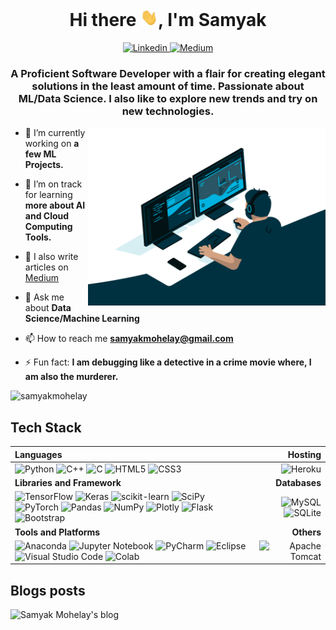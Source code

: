 <!---
[![MasterHead](https://raw.githubusercontent.com/halfrost/halfrost/master/icons/header_.png)](https://github.com/samyakmohelay)
-->
<h1 align="center">Hi there <img src="https://github.com/samyakmohelay/samyakmohelay/blob/main/hi.gif" width="28px" height="28px" alt="waving hand" />, I'm Samyak</h1>

<p align="center">
  <a href="https://www.linkedin.com/in/samyakmohelay/">
    <img src="https://img.shields.io/badge/LINKEDIN-blue??style=flat&logo=linkedin" alt="Linkedin" />
 </a>
<a href="https://medium.com/@samyakmohelay">
    <img src="https://img.shields.io/badge/MEDIUM-black?style=flat&logo=medium&logoColor=white&link=https://medium.com/@samyakmohelay" alt="Medium" />
 </a>
 
 
<h3 align="center">A Proficient Software Developer with a flair for creating elegant solutions in the least amount of time. Passionate about ML/Data Science. I also like to explore new trends and try on new technologies.</h3>
<img align="right" alt="Coding" width="380" src="https://github.com/samyakmohelay/samyakmohelay/blob/main/code.gif">



- 🔭 I’m currently working on **a few ML Projects.**

- 🌱 I’m on track for learning **more about AI and Cloud Computing Tools.**

- 📝 I also write articles on [Medium](https://medium.com/@samyakmohelay)

- 💬 Ask me about **Data Science/Machine Learning**

- 📫 How to reach me **samyakmohelay@gmail.com**

- ⚡ Fun fact: **I am debugging like a detective in a crime movie where, I am also the murderer.**

<p align="left"> <img src="https://komarev.com/ghpvc/?username=samyakmohelay&label=Profile%20views&color=0e75b6&style=flat" alt="samyakmohelay" /> </p>


## Tech Stack

| Languages | Hosting |
| :--- | ---: |
| ![Python](https://img.shields.io/badge/python-3670A0?style=for-the-badge&logo=python&logoColor=ffdd54) ![C++](https://img.shields.io/badge/c++-%2300599C.svg?style=for-the-badge&logo=c%2B%2B&logoColor=white) ![C](https://img.shields.io/badge/c-%2300599C.svg?style=for-the-badge&logo=c&logoColor=white) ![HTML5](https://img.shields.io/badge/html5-%23E34F26.svg?style=for-the-badge&logo=html5&logoColor=white) ![CSS3](https://img.shields.io/badge/css3-%231572B6.svg?style=for-the-badge&logo=css3&logoColor=white) | ![Heroku](https://img.shields.io/badge/heroku-%23430098.svg?style=for-the-badge&logo=heroku&logoColor=white)
| **Libraries and Framework** | **Databases** |
| ![TensorFlow](https://img.shields.io/badge/TensorFlow-%23FF6F00.svg?style=for-the-badge&logo=TensorFlow&logoColor=white) ![Keras](https://img.shields.io/badge/Keras-%23D00000.svg?style=for-the-badge&logo=Keras&logoColor=white) ![scikit-learn](https://img.shields.io/badge/scikit--learn-%23F7931E.svg?style=for-the-badge&logo=scikit-learn&logoColor=white) ![SciPy](https://img.shields.io/badge/SciPy-%230C55A5.svg?style=for-the-badge&logo=scipy&logoColor=%white) ![PyTorch](https://img.shields.io/badge/PyTorch-%23EE4C2C.svg?style=for-the-badge&logo=PyTorch&logoColor=white) ![Pandas](https://img.shields.io/badge/pandas-%23150458.svg?style=for-the-badge&logo=pandas&logoColor=white) ![NumPy](https://img.shields.io/badge/numpy-%23013243.svg?style=for-the-badge&logo=numpy&logoColor=white) ![Plotly](https://img.shields.io/badge/Plotly-%233F4F75.svg?style=for-the-badge&logo=plotly&logoColor=white) ![Flask](https://img.shields.io/badge/flask-%23000.svg?style=for-the-badge&logo=flask&logoColor=white) ![Bootstrap](https://img.shields.io/badge/bootstrap-%23563D7C.svg?style=for-the-badge&logo=bootstrap&logoColor=white) | ![MySQL](https://img.shields.io/badge/mysql-%2300f.svg?style=for-the-badge&logo=mysql&logoColor=white) ![SQLite](https://img.shields.io/badge/sqlite-%2307405e.svg?style=for-the-badge&logo=sqlite&logoColor=white) |
| **Tools and Platforms** | **Others**|
| ![Anaconda](https://img.shields.io/badge/Anaconda-%2344A833.svg?style=for-the-badge&logo=anaconda&logoColor=white) ![Jupyter Notebook](https://img.shields.io/badge/jupyter-%23FA0F00.svg?style=for-the-badge&logo=jupyter&logoColor=white) ![PyCharm](https://img.shields.io/badge/PyCharm-000000.svg?&style=for-the-badge&logo=PyCharm&logoColor=white) ![Eclipse](https://img.shields.io/badge/Eclipse-2C2255?style=for-the-badge&logo=eclipse&logoColor=white) ![Visual Studio Code](https://img.shields.io/badge/VS%20Code-0078d7.svg?style=for-the-badge&logo=visual-studio-code&logoColor=white) ![Colab](https://img.shields.io/badge/Colab-F9AB00?style=for-the-badge&logo=googlecolab&color=525252) | ![Apache Tomcat](https://img.shields.io/badge/apache%20tomcat-%23F8DC75.svg?style=for-the-badge&logo=apache-tomcat&logoColor=black) |

## Blogs posts
<!-- BLOG-POST-LIST:START -->
![Samyak Mohelay's blog](https://github-read-medium.vercel.app/latest?username=samyakmohelay&limit=6&theme=nord)
<!-- BLOG-POST-LIST:END -->

<!---
## Current Stats

|   ![Samyak's github activity graph](https://activity-graph.herokuapp.com/graph?username=samyakmohelay&theme=rogue) |
| :---: |

| ![Samyak's GitHub stats](https://github-readme-stats.vercel.app/api?username=samyakmohelay&show_icons=true&theme=city_lights) | ![Samyak's GitHub Streak](https://github-readme-streak-stats.herokuapp.com/?user=samyakmohelay&theme=city-lights) |
| :---: | :---: |
-->
